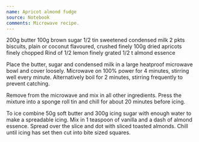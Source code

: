 ```yaml
---
name: Apricot almond fudge
source: Notebook
comments: Microwave recipe.
---
```


200g butter
100g brown sugar
1/2 tin sweetened condensed milk
2 pkts biscuits,  plain or coconut flavoured, crushed finely
100g dried apricots finely chopped
Rind of 1/2 lemon finely grated
1/2 t almond essence

Place the butter, sugar and condensed milk in a large heatproof microwave bowl and cover loosely.  Microwave on 100% power for 4 minutes, stirring well every minute.  Alternatively boil for 2 minutes, stirring frequently to prevent catching.

Remove from the microwave and mix in all other ingredients.  Press the mixture into a sponge roll tin and chill for about 20 minutes before icing.  

To ice combine 50g soft butter and 300g icing sugar with enough water to make a spreadable icing.  Mix in 1 teaspoon of vanilla and a dash of almond essence.  Spread over the slice and dot with sliced toasted almonds.  Chill until icing has set then cut into bite sized squares.

